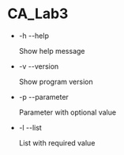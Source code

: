 # CA_Lab3

- -h --help

    Show help message
- -v --version 

    Show program version
- -p --parameter 

    Parameter with optional value
- -l --list 

    List with required value
